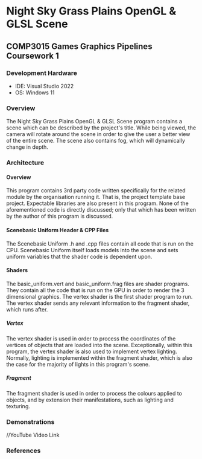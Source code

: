 # Night Sky Grass Plains OpenGL & GLSL Scene
## COMP3015 Games Graphics Pipelines Coursework 1
### Development Hardware
 - IDE: Visual Studio 2022
 - OS: Windows 11
### Overview
The Night Sky Grass Plains OpenGL & GLSL Scene program contains a scene which can be described by the project's title. While being viewed, the camera will rotate around the scene in order to give the user a better view of the entire scene. The scene also contains fog, which will dynamically change in depth.
### Architecture
#### Overview
This program contains 3rd party code written specifically for the related module by the organisation running it. That is, the project template base project. Expectable libraries are also present in this program. None of the aforementioned code is directly discussed; only that which has been written by the author of this program is discussed.
#### Scenebasic Uniform Header & CPP Files
The Scenebasic Uniform .h and .cpp files contain all code that is run on the CPU. Scenebasic Uniform itself loads models into the scene and sets uniform variables that the shader code is dependent upon.
#### Shaders
The basic_uniform.vert and basic_uniform.frag files are shader programs. They contain all the code that is run on the GPU in order to render the 3 dimensional graphics. The vertex shader is the first shader program to run. The vertex shader sends any relevant information to the fragment shader, which runs after.
##### Vertex
The vertex shader is used in order to process the coordinates of the vertices of objects that are loaded into the scene. Exceptionally, within this program, the vertex shader is also used to implement vertex lighting. Normally, lighting is implemented within the fragment shader, which is also the case for the majority of lights in this program's scene.
##### Fragment
The fragment shader is used in order to process the colours applied to objects, and by extension their manifestations, such as lighting and texturing.
### Demonstrations
//YouTube Video Link
### References
